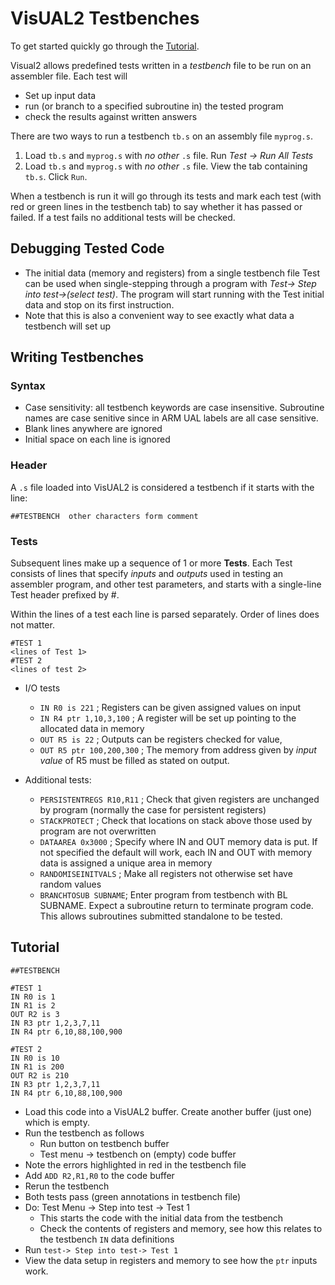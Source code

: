 # VisUAL2 Testbenches

To get started quickly go through the [Tutorial](#Tutorial).

Visual2 allows predefined tests written in a *testbench* file to be run on an assembler file. Each test will

- Set up input data
- run (or branch to a specified subroutine in) the tested program
- check the results against written answers

There are two ways to run a testbench `tb.s` on an assembly file `myprog.s`.

1. Load `tb.s` and `myprog.s` with *no other* `.s` file. Run *Test -> Run All Tests*
2. Load `tb.s` and `myprog.s` with *no other* `.s` file. View the tab containing `tb.s`. Click `Run`.

When a testbench is run it will go through its tests and mark each test (with red or green lines in the testbench tab) to say whether it has passed or failed. If a test fails no additional tests will be checked.

## Debugging Tested Code

- The initial data (memory and registers) from a single testbench file Test can be used when single-stepping through a program with   *Test-> Step into test->(select test)*. The program will start running with the Test initial data and stop on its first instruction.
- Note that this is also a convenient way to see exactly what data a testbench will set up

## Writing Testbenches

### Syntax

- Case sensitivity: all testbench keywords are case insensitive. Subroutine names are case senitive since in ARM UAL labels are all case sensitive.
- Blank lines anywhere are ignored
- Initial space on each line is ignored


### Header

A `.s` file loaded into VisUAL2 is considered a testbench if it starts with the line:

```
##TESTBENCH  other characters form comment
```

### Tests

Subsequent lines make up a sequence of 1 or more **Tests**. Each Test consists of lines that specify *inputs* and *outputs* used in testing an assembler program, and other test parameters, and starts with a single-line Test header prefixed by #.

Within the lines of a test each line is parsed separately. Order of lines does not matter.

```
#TEST 1
<lines of Test 1>
#TEST 2
<lines of test 2>
```

- I/O tests
  - `IN R0 is 221` ; Registers can be given assigned values on input
  - `IN R4 ptr 1,10,3,100` ; A register will be set up pointing to the allocated data in memory
  - `OUT R5 is 22` ; Outputs can be registers checked for value, 
  - `OUT R5 ptr 100,200,300` ; The memory from address given by *input value* of R5 must be filled as stated on output.

- Additional tests:
  - `PERSISTENTREGS R10,R11`  ; Check that given registers are unchanged by program (normally the case for persistent registers)
  - `STACKPROTECT`  ; Check that locations on stack above those used by program are not overwritten
  - `DATAAREA 0x3000` ; Specify where IN and OUT memory data is put. If not specified the default will work, each IN and OUT with memory data is assigned a unique area in memory
  - `RANDOMISEINITVALS` ; Make all registers not otherwise set have random values
  - `BRANCHTOSUB SUBNAME`; Enter program from testbench with BL SUBNAME. Expect a subroutine return to terminate program code. This allows subroutines submitted standalone to be tested.
  
  

## Tutorial

```
##TESTBENCH

#TEST 1
IN R0 is 1
IN R1 is 2
OUT R2 is 3
IN R3 ptr 1,2,3,7,11
IN R4 ptr 6,10,88,100,900

#TEST 2
IN R0 is 10
IN R1 is 200
OUT R2 is 210
IN R3 ptr 1,2,3,7,11
IN R4 ptr 6,10,88,100,900
```

- Load this code into a VisUAL2 buffer. Create another buffer (just one) which is empty.
- Run the testbench as follows
  - Run button on testbench buffer
  - Test menu -> testbench on (empty) code buffer
- Note the errors highlighted in red in the testbench file
- Add `ADD R2,R1,R0` to the code buffer
- Rerun the testbench
- Both tests pass (green annotations in testbench file)
- Do: Test Menu -> Step into test -> Test 1
  - This starts the code with the initial data from the testbench
  - Check the contents of registers and memory, see how this relates to the testbench `IN` data definitions
- Run `test-> Step into test-> Test 1`
 - View the data setup in registers and memory to see how the `ptr` inputs work.




